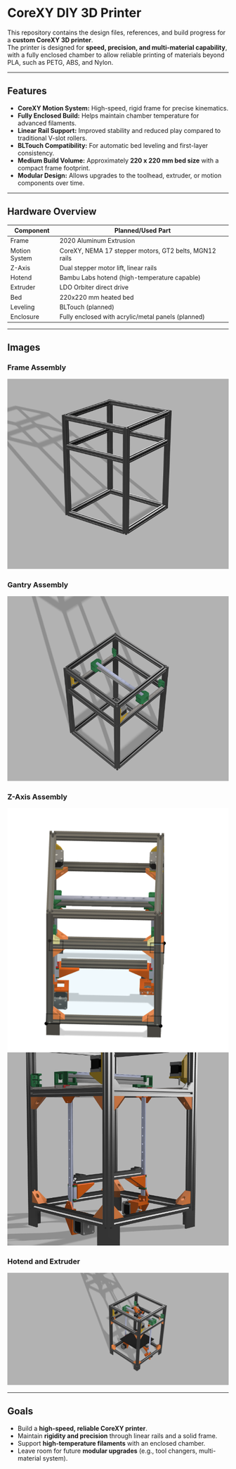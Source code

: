 # CoreXY DIY 3D Printer

This repository contains the design files, references, and build progress for a **custom CoreXY 3D printer**.  
The printer is designed for **speed, precision, and multi-material capability**, with a fully enclosed chamber to allow reliable printing of materials beyond PLA, such as PETG, ABS, and Nylon.

---

## Features

- **CoreXY Motion System:** High-speed, rigid frame for precise kinematics.
- **Fully Enclosed Build:** Helps maintain chamber temperature for advanced filaments.
- **Linear Rail Support:** Improved stability and reduced play compared to traditional V-slot rollers.
- **BLTouch Compatibility:** For automatic bed leveling and first-layer consistency.
- **Medium Build Volume:** Approximately **220 x 220 mm bed size** with a compact frame footprint.
- **Modular Design:** Allows upgrades to the toolhead, extruder, or motion components over time.

---

## Hardware Overview

| Component        | Planned/Used Part                                          |
|-------------------|-----------------------------------------------------------|
| Frame             | 2020 Aluminum Extrusion                                   |
| Motion System     | CoreXY, NEMA 17 stepper motors, GT2 belts, MGN12 rails    |
| Z-Axis            | Dual stepper motor lift, linear rails                     |
| Hotend            | Bambu Labs hotend (high-temperature capable)              |
| Extruder          | LDO Orbiter direct drive                                  |
| Bed               | 220x220 mm heated bed                                     |
| Leveling          | BLTouch (planned)                                         |
| Enclosure         | Fully enclosed with acrylic/metal panels (planned)        |

---

## Images

### Frame Assembly
![Frame Build](image-1.png)

### Gantry Assembly
![Gantry Build](image-2.png)

### Z-Axis Assembly
![Z-Axis Build Part 1](image.png)  
![Z-Axis Build Part 2](image-3.png)

### Hotend and Extruder
![Hotend Assembly](<3dprinter v17.png>)

---

## Goals

- Build a **high-speed, reliable CoreXY printer**.
- Maintain **rigidity and precision** through linear rails and a solid frame.
- Support **high-temperature filaments** with an enclosed chamber.
- Leave room for future **modular upgrades** (e.g., tool changers, multi-material system).

